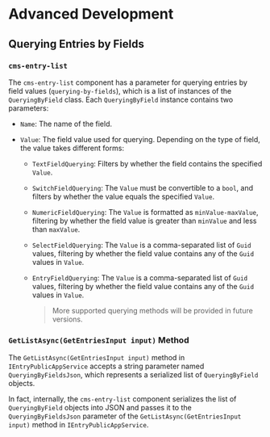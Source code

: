 # Advanced Development

## Querying Entries by Fields

### `cms-entry-list`

The `cms-entry-list` component has a parameter for querying entries by field values (`querying-by-fields`), which is a list of instances of the `QueryingByField` class. Each `QueryingByField` instance contains two parameters:

- `Name`: The name of the field.
- `Value`: The field value used for querying. Depending on the type of field, the value takes different forms:

  - `TextFieldQuerying`: Filters by whether the field contains the specified `Value`.
  - `SwitchFieldQuerying`: The `Value` must be convertible to a `bool`, and filters by whether the value equals the specified `Value`.
  - `NumericFieldQuerying`: The `Value` is formatted as `minValue-maxValue`, filtering by whether the field value is greater than `minValue` and less than `maxValue`.
  - `SelectFieldQuerying`: The `Value` is a comma-separated list of `Guid` values, filtering by whether the field value contains any of the `Guid` values in `Value`.
  - `EntryFieldQuerying`: The `Value` is a comma-separated list of `Guid` values, filtering by whether the field value contains any of the `Guid` values in `Value`.

    > More supported querying methods will be provided in future versions.

### `GetListAsync(GetEntriesInput input)` Method

The `GetListAsync(GetEntriesInput input)` method in `IEntryPublicAppService` accepts a string parameter named `QueryingByFieldsJson`, which represents a serialized list of `QueryingByField` objects.

In fact, internally, the `cms-entry-list` component serializes the list of `QueryingByField` objects into JSON and passes it to the `QueryingByFieldsJson` parameter of the `GetListAsync(GetEntriesInput input)` method in `IEntryPublicAppService`.
